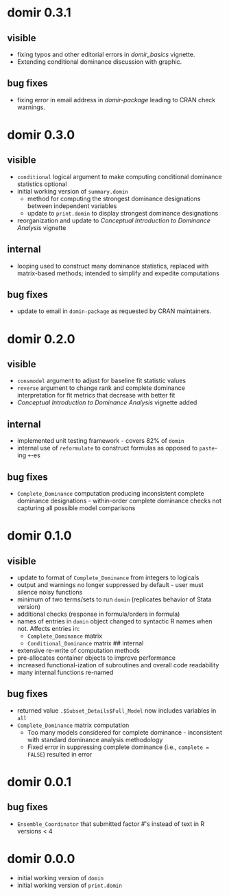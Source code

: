 # domir 0.3.1

## visible

-   fixing typos and other editorial errors in *domir_basics* vignette.
-   Extending conditional dominance discussion with graphic.

## bug fixes

-   fixing error in email address in *domir-package* leading to CRAN check warnings.

# domir 0.3.0

## visible

-   `conditional` logical argument to make computing conditional dominance statistics optional
-   initial working version of `summary.domin`
    -   method for computing the strongest dominance designations between independent variables
    -   update to `print.domin` to display strongest dominance designations
-   reorganization and update to *Conceptual Introduction to Dominance Analysis* vignette

## internal

-   looping used to construct many dominance statistics, replaced with matrix-based methods; intended to simplify and expedite computations

## bug fixes

-   update to email in `domin-package` as requested by CRAN maintainers.

# domir 0.2.0

## visible

-   `consmodel` argument to adjust for baseline fit statistic values
-   `reverse` argument to change rank and complete dominance interpretation for fit metrics that decrease with better fit
-   *Conceptual Introduction to Dominance Analysis* vignette added

## internal

-   implemented unit testing framework - covers 82% of `domin`
-   internal use of `reformulate` to construct formulas as opposed to `paste`-ing `+`-es

## bug fixes

-   `Complete_Dominance` computation producing inconsistent complete dominance designations - within-order complete dominance checks not capturing all possible model comparisons

# domir 0.1.0

## visible

-   update to format of `Complete_Dominance` from integers to logicals
-   output and warnings no longer suppressed by default - user must silence noisy functions
-   minimum of two terms/sets to run `domin` (replicates behavior of Stata version)
-   additional checks (response in formula/orders in formula)
-   names of entries in `domin` object changed to syntactic R names when not. Affects entries in:
    -   `Complete_Dominance` matrix
    -   `Conditional_Dominance` matrix \## internal
-   extensive re-write of computation methods
-   pre-allocates container objects to improve performance
-   increased functional-ization of subroutines and overall code readability
-   many internal functions re-named

## bug fixes

-   returned value `.$Subset_Details$Full_Model` now includes variables in `all`
-   `Complete_Dominance` matrix computation
    -   Too many models considered for complete dominance - inconsistent with standard dominance analysis methodology
    -   Fixed error in suppressing complete dominance (i.e., `complete = FALSE`) resulted in error

# domir 0.0.1

## bug fixes

-   `Ensemble_Coordinator` that submitted factor #'s instead of text in R versions \< 4

# domir 0.0.0

-   initial working version of `domin`
-   initial working version of `print.domin`
